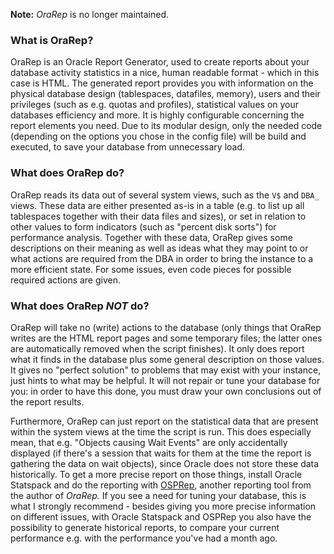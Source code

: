 **Note:** *OraRep* is no longer maintained.

### What is OraRep?
OraRep is an Oracle Report Generator, used to create reports about your
database activity statistics in a nice, human readable format - which in this
case is HTML. The generated report provides you with information on the
physical database design (tablespaces, datafiles, memory), users and their
privileges (such as e.g. quotas and profiles), statistical values on your
databases efficiency and more. It is highly configurable concerning the
report elements you need. Due to its modular design, only the needed code
(depending on the options you chose in the config file) will be build and
executed, to save your database from unnecessary load.

### What does OraRep do?
OraRep reads its data out of several system views, such as the `V$`
and `DBA_` views. These data are either presented as-is in a table
(e.g. to list up all tablespaces together with their data files and sizes), or
set in relation to other values to form indicators (such as "percent disk sorts")
for performance analysis. Together with these data, OraRep gives some descriptions
on their meaning as well as ideas what they may point to or what actions are
required from the DBA in order to bring the instance to a more efficient state.
For some issues, even code pieces for possible required actions are given.

### What does OraRep *NOT* do?
OraRep will take no (write) actions to the database (only things that
OraRep writes are the HTML report pages and some temporary files; the latter
ones are automatically removed when the script finishes). It only does report
what it finds in the database plus some general description on those values. It
gives no "perfect solution" to problems that may exist with your instance, just
hints to what may be helpful. It will not repair or tune your database for you:
in order to have this done, you must draw your own conclusions out of the report
results.

Furthermore, OraRep can just report on the statistical data that are present
within the system views at the time the script is run. This does especially
mean, that e.g. "Objects causing Wait Events" are only accidentally displayed
(if there's a session that waits for them at the time the report is gathering
the data on wait objects), since Oracle does not store these data historically.
To get a more precise report on those things, install Oracle Statspack and do
the reporting with [OSPRep](https://github.com/IzzySoft/OSPRep),
another reporting tool from the author of *OraRep.* If you see a need for
tuning your database, this is what I strongly recommend - besides giving you
more precise information on different issues, with Oracle Statspack and OSPRep
you also have the possibility to generate historical reports, to compare your
current performance e.g. with the performance you've had a month ago.
